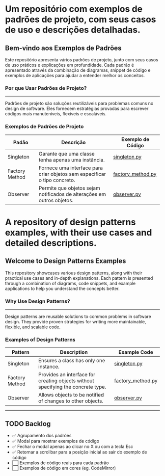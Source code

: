 # Um repositório com exemplos de padrões de projeto, com seus casos de uso e descrições detalhadas.

## Bem-vindo aos Exemplos de Padrões

Este repositório apresenta vários padrões de projeto, junto com seus casos de uso práticos e explicações em profundidade. Cada padrão é apresentado através da combinação de diagramas, snippet de código e exemplos de aplicações para ajudar a entender melhor os conceitos.

### Por que Usar Padrões de Projeto?
-------------------------------

Padrões de projeto são soluções reutilizáveis para problemas comuns no design de software. Eles fornecem estratégias provadas para escrever códigos mais manuteníveis, flexíveis e escaláveis.

### Exemplos de Padrões de Projeto

| Padão | Descrição | Exemplo de Código |
| --- | --- | --- |
| Singleton | Garante que uma classe tenha apenas uma instância. | [singleton.py](https://github.com/design-patterns/design-patterns/tree/master/singleton) |
| Factory Method | Fornece uma interface para criar objetos sem especificar o tipo concreto. | [factory_method.py](https://github.com/design-patterns/design-patterns/tree/master/factory_method) |
| Observer | Permite que objetos sejam notificados de alterações em outros objetos. | [observer.py](https://github.com/design-patterns/design-patterns/tree/master/observer) |


# A repository of design patterns examples, with their use cases and detailed descriptions.

## Welcome to Design Patterns Examples

This repository showcases various design patterns, along with their practical use cases and in-depth explanations. Each pattern is presented through a combination of diagrams, code snippets, and example applications to help you understand the concepts better.

### Why Use Design Patterns?
---------------------------

Design patterns are reusable solutions to common problems in software design. They provide proven strategies for writing more maintainable, flexible, and scalable code.

### Examples of Design Patterns

| Pattern | Description | Example Code |
| --- | --- | --- |
| Singleton | Ensures a class has only one instance. | [singleton.py](https://github.com/design-patterns/design-patterns/tree/master/singleton) |
| Factory Method | Provides an interface for creating objects without specifying the concrete type. | [factory_method.py](https://github.com/design-patterns/design-patterns/tree/master/factory_method) |
| Observer | Allows objects to be notified of changes to other objects. | [observer.py](https://github.com/design-patterns/design-patterns/tree/master/observer) |


----- 

## TODO Backlog

- ✅ Agrupamento dos padrões
- ✅ Modal para mostrar exemplos de código
- ✅ Fechar o modal apenas ao clicar no X ou com a tecla Esc
- ✅ Retornar a scrollbar para a posição inicial ao sair do exemplo de código
- ⬜ Exemplos de código reais para cada padrão
- ⬜ Exemplos de código em cores (eg. CodeMirror)

